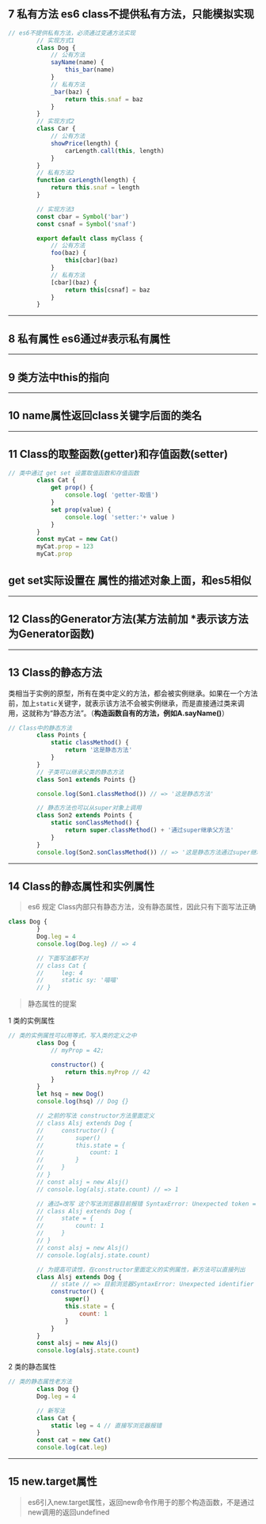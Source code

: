 ## 7 私有方法 es6 class不提供私有方法，只能模拟实现

```js
// es6不提供私有方法，必须通过变通方法实现
        // 实现方式1
        class Dog {
            // 公有方法
            sayName(name) {
                this_bar(name)
            }
            // 私有方法
            _bar(baz) {
                return this.snaf = baz
            }
        }
        // 实现方式2
        class Car {
            // 公有方法
            showPrice(length) {
                carLength.call(this, length)
            }
        }
        // 私有方法2
        function carLength(length) {
            return this.snaf = length
        }

        // 实现方法3
        const cbar = Symbol('bar')
        const csnaf = Symbol('snaf')

        export default class myClass {
            // 公有方法
            foo(baz) {
                this[cbar](baz)
            }
            // 私有方法
            [cbar](baz) {
                return this[csnaf] = baz
            }
        }
```

---

## 8 私有属性 es6通过\#表示私有属性

---

## 9 类方法中this的指向

---

## 10 name属性返回class关键字后面的类名

---

## 11 Class的取整函数\(getter\)和存值函数\(setter\)

```js
// 类中通过 get set 设置取值函数和存值函数
        class Cat {
            get prop() {
                console.log( 'getter-取值')
            }
            set prop(value) {
                console.log( 'setter:'+ value )
            }
        }
        const myCat = new Cat()
        myCat.prop = 123
        myCat.prop
```

## get set实际设置在 属性的描述对象上面，和es5相似

---

## 12 Class的Generator方法\(某方法前加 \*表示该方法为Generator函数\)

---

## 13 Class的静态方法

类相当于实例的原型，所有在类中定义的方法，都会被实例继承。如果在一个方法前，加上`static`关键字，就表示该方法不会被实例继承，而是直接通过类来调用，这就称为“静态方法”。（**构造函数自有的方法，例如A.sayName\(\)**）

```js
// Class中的静态方法
        class Points {
            static classMethod() {
                return '这是静态方法'
            }
        }
        // 子类可以继承父类的静态方法
        class Son1 extends Points {}

        console.log(Son1.classMethod()) // => '这是静态方法'

        // 静态方法也可以从super对象上调用
        class Son2 extends Points {
            static sonClassMethod() {
                return super.classMethod() + '通过super继承父方法'
            }
        }
        console.log(Son2.sonClassMethod()) // => '这是静态方法通过super继承父方法'
```

---

## 14 Class的静态属性和实例属性

> es6 规定 Class内部只有静态方法，没有静态属性，因此只有下面写法正确

```js
class Dog {
        }
        Dog.leg = 4
        console.log(Dog.leg) // => 4

        // 下面写法都不对
        // class Cat {
        //     leg: 4
        //     static sy: '喵喵'
        // }
```

> 静态属性的提案

1 类的实例属性

```js
// 类的实例属性可以用等式，写入类的定义之中
        class Dog {
            // myProp = 42;

            constructor() {
                return this.myProp // 42
            }
        }
        let hsq = new Dog()
        console.log(hsq) // Dog {}

        // 之前的写法 constructor方法里面定义
        // class Alsj extends Dog {
        //     constructor() {
        //         super()
        //         this.state = {
        //             count: 1
        //         }
        //     }
        // }
        // const alsj = new Alsj()
        // console.log(alsj.state.count) // => 1

        // 通过=改写 这个写法浏览器目前报错 SyntaxError: Unexpected token =
        // class Alsj extends Dog {
        //     state = {
        //         count: 1
        //     }
        // }
        // const alsj = new Alsj()
        // console.log(alsj.state.count)

        // 为提高可读性，在constructor里面定义的实例属性，新方法可以直接列出
        class Alsj extends Dog {
            // state // => 目前浏览器SyntaxError: Unexpected identifier
            constructor() {
                super()
                this.state = {
                    count: 1
                }
            }
        }
        const alsj = new Alsj()
        console.log(alsj.state.count)
```

2 类的静态属性

```js
// 类的静态属性老方法
        class Dog {}
        Dog.leg = 4

        // 新写法
        class Cat {
            static leg = 4 // 直接写浏览器报错
        }
        const cat = new Cat()
        console.log(cat.leg)
```

---

## 15 new.target属性

> es6引入new.target属性，返回new命令作用于的那个构造函数，不是通过new调用的返回undefined



